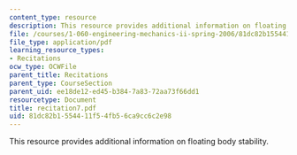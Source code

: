 ```yaml
---
content_type: resource
description: This resource provides additional information on floating body stability.
file: /courses/1-060-engineering-mechanics-ii-spring-2006/81dc82b1554411f54fb56ca9cc6c2e98_recitation7.pdf
file_type: application/pdf
learning_resource_types:
- Recitations
ocw_type: OCWFile
parent_title: Recitations
parent_type: CourseSection
parent_uid: ee18de12-ed45-b384-7a83-72aa73f66dd1
resourcetype: Document
title: recitation7.pdf
uid: 81dc82b1-5544-11f5-4fb5-6ca9cc6c2e98
---
```

This resource provides additional information on floating body stability.
